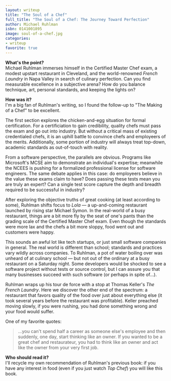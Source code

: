 ```yaml
---
layout: writeup
title: "The Soul of a Chef"
full_title: "The Soul of a Chef: The Journey Toward Perfection"
author: Michael Ruhlman
isbn: 0141001895
image: soul-of-a-chef.jpg
categories:
- writeup
favorite: true
---
```


**What's the point?**  
Michael Ruhlman immerses himself in the Certified Master Chef exam, a modest upstart restaurant in Cleveland, and the world-renowned *French Laundry* in Napa Valley in search of culinary perfection. Can you find measurable excellence in a subjective arena? How do you balance technique, art, personal standards, and keeping the lights on?

**How was it?**  
I'm a big fan of Ruhlman's writing, so I found the follow-up to "The Making of a Chef" to be excellent.

The first section explores the chicken-and-egg situation for formal certification. For a certificiation to gain credibility, quality chefs must pass the exam and go out into industry. But without a critical mass of existing credentialed chefs, it is an uphill battle to convince chefs and employeers of the merits. Additionally, some portion of industry will always treat top-down, academic standards as out-of-touch with reality.

From a software perspective, the parallels are obvious. Programs like Microsoft's MCSE aim to demonstrate an individual's expertise; meanwhile the NCEES is pushing for a formalized professional license for software engineers. The same debate applies in this case: do employeers believe in the value these exams claim to have? Does passing these tests mean you are truly an expert? Can a single test score capture the depth and breadth required to be successful in industry?

After exploring the objective truths of great cooking (at least according to some), Ruhlman shifts focus to *Lola* &mdash; a up-and-coming restaurant launched by rising star Michael Symon. In the real-world of a busy restaurant, things are a bit more fly by the seat of one's pants than the grading scale of the Certified Master Chef exam. Even though the standards were more lax and the chefs a bit more sloppy, food went out and customers were happy.

This sounds an awful lot like tech startups, or just small software companies in general. The real world is different than school; standards and practices vary wildly across companies. To Ruhlman, a pot of water boiling over was unheard of at culinary school &mdash; but not out of the ordinary at a busy restaurant on a Saturday night. Some developers would be shocked to see a software project without tests or source control, but I can assure you that many businesses succeed with such software (or perhaps in spite of...).

Ruhlman wraps up his tour de force with a stop at Thomas Keller's *The French Laundry*. Here we discover the other end of the spectrum: a restaurant that favors quality of the food over just about everything else (it took several years before the restaurant was profitable). Keller preached moving slowly, if you were rushing, you had done something wrong and your food would suffer.

One of my favorite quotes:

> ...you can't spend half a career as someone else's employee and then suddenly, one day, start thinking like an owner. If you wanted to be a great chef and restaurateur, you had to think like an owner and act like the owner from your very first job.

**Who should read it?**  
I'll recycle my own recommendation of Ruhlman's previous book: if you have any interest in food (even if you just watch *Top Chef*) you will like this book.

